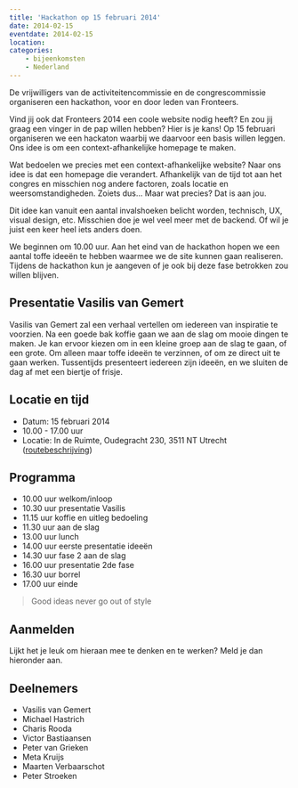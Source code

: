 ```yaml
---
title: 'Hackathon op 15 februari 2014'
date: 2014-02-15
eventdate: 2014-02-15
location:
categories:
    - bijeenkomsten
    - Nederland
---
```


De vrijwilligers van de activiteitencommissie en de congrescommissie organiseren een hackathon, voor en door leden van Fronteers.

Vind jij ook dat Fronteers 2014 een coole website nodig heeft? En zou jij graag een vinger in de pap willen hebben? Hier is je kans! Op 15 februari organiseren we een hackaton waarbij we daarvoor een basis willen leggen. Ons idee is om een context-afhankelijke homepage te maken.

Wat bedoelen we precies met een context-afhankelijke website? Naar ons idee is dat een homepage die verandert. Afhankelijk van de tijd tot aan het congres en misschien nog andere factoren, zoals locatie en weersomstandigheden. Zoiets dus... Maar wat precies? Dat is aan jou.

Dit idee kan vanuit een aantal invalshoeken belicht worden, technisch, UX, visual design, etc. Misschien doe je wel veel meer met de backend. Of wil je juist een keer heel iets anders doen.

We beginnen om 10.00 uur. Aan het eind van de hackathon hopen we een aantal toffe ideeën te hebben waarmee we de site kunnen gaan realiseren. Tijdens de hackathon kun je aangeven of je ook bij deze fase betrokken zou willen blijven.

## Presentatie Vasilis van Gemert

Vasilis van Gemert zal een verhaal vertellen om iedereen van inspiratie te voorzien.
Na een goede bak koffie gaan we aan de slag om mooie dingen te maken. Je kan ervoor kiezen om in een kleine groep aan de slag te gaan, of een grote. Om alleen maar toffe ideeën te verzinnen, of om ze direct uit te gaan werken. Tussentijds presenteert iedereen zijn ideeën, en we sluiten de dag af met een biertje of frisje.

## Locatie en tijd

-   Datum: 15 februari 2014
-   10.00 - 17.00 uur
-   Locatie: In de Ruimte, Oudegracht 230, 3511 NT Utrecht ([routebeschrijving](http://www.inderuimte.org/contact-inf/))

## Programma

-   10.00 uur welkom/inloop
-   10.30 uur presentatie Vasilis
-   11.15 uur koffie en uitleg bedoeling
-   11.30 uur aan de slag
-   13.00 uur lunch
-   14.00 uur eerste presentatie ideeën
-   14.30 uur fase 2 aan de slag
-   16.00 uur presentatie 2de fase
-   16.30 uur borrel
-   17.00 uur einde

> Good ideas never go out of style

## Aanmelden

Lijkt het je leuk om hieraan mee te denken en te werken? Meld je dan hieronder aan.

## Deelnemers

-   Vasilis van Gemert
-   Michael Hastrich
-   Charis Rooda
-   Victor Bastiaansen
-   Peter van Grieken
-   Meta Kruijs
-   Maarten Verbaarschot
-   Peter Stroeken
